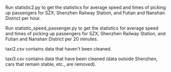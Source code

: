 Run statistic2.py to get the statistics for average speed and times of picking up passengers for SZX, Shenzhen Railway Station, and Futian and Nanshan District per hour.

Run statistic_speed_passenger.py to get the statistics for average speed and times of picking up passengers for SZX, Shenzhen Railway Station, and Futian and Nanshan District per 20 minutes.

taxi2.csv contains data that haven't been cleaned.

taxi3.csv contains data that have been cleaned (data outside Shenzhen, cars that remain stable, etc., are removed).
